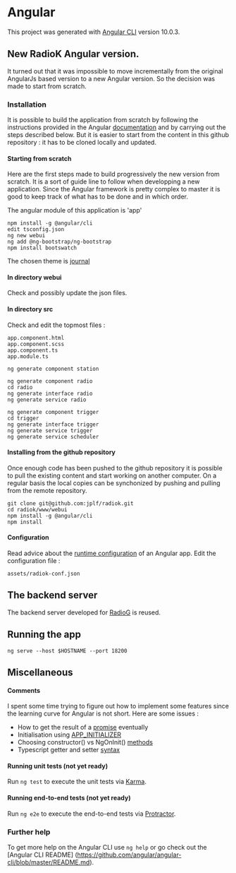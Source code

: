 # Angular

This project was generated with
[Angular CLI](https://github.com/angular/angular-cli) version 10.0.3.

## New RadioK Angular version.

It turned out that it was impossible to move incrementally from the original AngularJs based version to a new Angular version. So the decision was made to start from scratch.

### Installation

It is possible to build the application from scratch by following the instructions provided in the Angular [documentation](https://angular.io/guide/setup-local) and by carrying out the steps described below.
But it is easier to start from the content in this github repository : it has to be cloned locally and updated.

#### Starting from scratch

Here are the first steps made to build progressively the new version from scratch. It is a sort of guide line to follow when developping a new application. Since the Angular framework is pretty complex to master it is good to keep track of what has to be done and in which order.

The angular module of this application is 'app'
```
npm install -g @angular/cli
edit tsconfig.json
ng new webui
ng add @ng-bootstrap/ng-bootstrap
npm install bootswatch
```
The chosen theme is [journal](https://bootswatch.com/journal/)

#### In directory webui

Check and possibly update the json files.

#### In directory src

Check and edit the topmost files :

```
app.component.html
app.component.scss
app.component.ts
app.module.ts
```

```
ng generate component station
```
```
ng generate component radio
cd radio
ng generate interface radio
ng generate service radio
```

```
ng generate component trigger
cd trigger
ng generate interface trigger
ng generate service trigger
ng generate service scheduler
```

#### Installing from the github repository

Once enough code has been pushed to the github repository it is possible to pull the existing content and start working on another computer. On a regular basis the local copies can be synchonized by pushing and pulling from the remote repository.

```
git clone git@github.com:jplf/radiok.git
cd radiok/www/webui
npm install -g @angular/cli
npm install
```

#### Configuration

Read advice about the [runtime configuration](https://www.tektutorialshub.com/angular/angular-runtime-configuration/) of an Angular app.
Edit the configuration file :
```
assets/radiok-conf.json
```


## The backend server

The backend server developed for [RadioG](https://github.com/jplf/radiog/tree/master/backend) is reused.

## Running the app

```
ng serve --host $HOSTNAME --port 18200
```
## Miscellaneous

#### Comments

I spent some time trying to figure out how to implement some features since the learning curve for Angular is not short.
Here are some issues :

* How to get the result of a [promise](https://developer.mozilla.org/en-US/docs/Web/JavaScript/Reference/Global_Objects/Promise) eventually
* Initialisation using [APP_INITIALIZER](https://dzone.com/articles/how-to-use-the-app-initializer-token-to-hook-into)
* Choosing constructor() vs NgOnInit() [methods](https://indepth.dev/the-essential-difference-between-constructor-and-ngoninit-in-angular/)
* Typescript getter and setter [syntax](https://www.typescriptlang.org/docs/handbook/classes.html#accessors)


#### Running unit tests (not yet ready)

Run `ng test` to execute the unit tests via
[Karma](https://karma-runner.github.io).

#### Running end-to-end tests (not yet ready)

Run `ng e2e` to execute the end-to-end tests via
[Protractor](http://www.protractortest.org/).

### Further help

To get more help on the Angular CLI use `ng help` or go check out the
[Angular CLI README]
(https://github.com/angular/angular-cli/blob/master/README.md).
